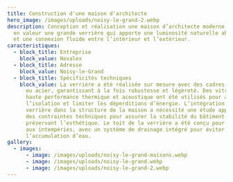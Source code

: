 ```yaml
---
title: Construction d'une maison d'architecte
hero_image: /images/uploads/noisy-le-grand-2.webp
description: Conception et réalisation une maison d’architecte moderne, mettant
  en valeur une grande verrière qui apporte une luminosité naturelle abondante
  et une connexion fluide entre l’intérieur et l’extérieur.
caracteristiques:
  - block_title: Entreprise
    block_value: Novalex
  - block_title: Adresse
    block_value: Noisy-le-Grand
  - block_title: Spécificités techniques
    block_value: La verrière a été réalisée sur mesure avec des cadres en aluminium
      ou acier, garantissant à la fois robustesse et légèreté. Des vitrages à
      haute performance thermique et acoustique ont été utilisés pour améliorer
      l’isolation et limiter les déperditions d’énergie. L’intégration de la
      verrière dans la structure de la maison a nécessité une étude approfondie
      des contraintes techniques pour assurer la stabilité du bâtiment tout en
      préservant l’esthétique. Le toit de la verrière a été conçu pour résister
      aux intempéries, avec un système de drainage intégré pour éviter
      l’accumulation d’eau.
gallery:
  - images:
      - image: /images/uploads/noisy-le-grand-maisons.webp
      - image: /images/uploads/noisy-le-grand.webp
      - image: /images/uploads/noisy-le-grand-2.webp
---
```

